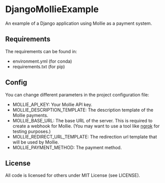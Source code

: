 # DjangoMollieExample

An example of a Django application using Mollie as a payment system.

## Requirements

The requirements can be found in:

-   environment.yml (for conda)
-   requirements.txt (for pip)

## Config

You can change different parameters in the project configuration file:

-   MOLLIE_API_KEY: Your Mollie API key.
-   MOLLIE_DESCRIPTION_TEMPLATE: The description template of the Mollie payments.
-   MOLLIE_BASE_URL: The base URL of the server. This is required to create a webhook for Mollie. (You may want to use a tool like [ngrok](https://ngrok.com/) for testing purposes.)
-   MOLLIE_REDIRECT_URL_TEMPLATE: The redirection url template that will be used by Mollie.
-   MOLLIE_PAYMENT_METHOD: The payment method.

## License

All code is licensed for others under MIT License (see LICENSE).
